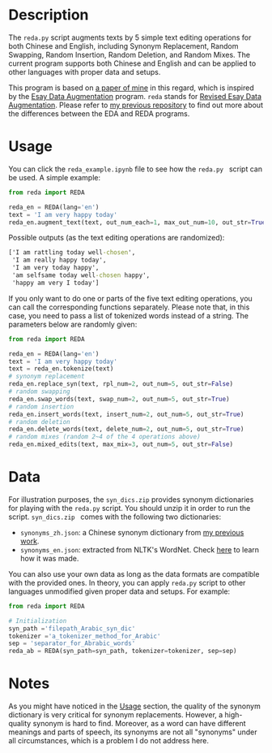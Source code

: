 # Description

The `reda.py` script augments texts by 5 simple text editing operations for both Chinese and English, including Synonym Replacement, Random Swapping, Random Insertion, Random Deletion, and Random Mixes. The current program supports both Chinese and English and can be applied to other languages with proper data and setups.

This program is based on [a paper of mine](https://arxiv.org/abs/2111.14709) in this regard, which is inspired by the [Esay Data Augmentation](https://github.com/jasonwei20/eda_nlp) program. `reda` stands for <ins>Revised Esay Data Augmentation</ins>. Please refer to [my previous repository](https://github.com/jaaack-wang/linguistic-knowledge-in-DA-for-NLP) to find out more about the differences between the EDA and  REDA programs. 

<a name='usage'></a>
# Usage

You can click the `reda_example.ipynb` file to see how the `reda.py ` script can be used. A simple example:

```py
from reda import REDA

reda_en = REDA(lang='en')
text = 'I am very happy today'
reda_en.augment_text(text, out_num_each=1, max_out_num=10, out_str=True)
```

Possible outputs (as the text editing operations are randomized):

```cmd
['I am rattling today well-chosen',
 'I am really happy today',
 'I am very today happy',
 'am selfsame today well-chosen happy',
 'happy am very I today']
```

If you only want to do one or parts of the five text editing operations, you can call the corresponding functions separately. Please note that, in this case, 
you need to pass a list of tokenized words instead of a string. The parameters below are randomly given:

 ```python
from reda import REDA

reda_en = REDA(lang='en')
text = 'I am very happy today'
text = reda_en.tokenize(text)
# synonym replacement
reda_en.replace_syn(text, rpl_num=2, out_num=5, out_str=False)
# random swapping
reda_en.swap_words(text, swap_num=2, out_num=5, out_str=True)
# random insertion
reda_en.insert_words(text, insert_num=2, out_num=5, out_str=True)
# random deletion
reda_en.delete_words(text, delete_num=2, out_num=5, out_str=True)
# random mixes (random 2~4 of the 4 operations above)
reda_en.mixed_edits(text, max_mix=3, out_num=5, out_str=False)
 ```


# Data

For illustration purposes, the `syn_dics.zip` provides synonym dictionaries for playing with the `reda.py` script. You should unzip it in order to run the script. `syn_dics.zip ` comes with the following two dictionaries:

- `synonyms_zh.json`: a Chinese synonym dictionary from [my previous work](https://github.com/jaaack-wang/Chinese-Synonyms/tree/main/Trimmed_Synonyms).
- `synonyms_en.json`: extracted from NLTK's WordNet. Check [here](https://github.com/jaaack-wang/text-augmentation-techniques/blob/main/word_replacement/EnglishSynonymDictMaking.ipynb) to learn how it was made. 


You can also use your own data as long as the data formats are compatible with the provided ones. In theory, you can apply `reda.py` script to other languages unmodified given proper data and setups. For example:

```python
from reda import REDA

# Initialization
syn_path ='filepath_Arabic_syn_dic'
tokenizer ='a_tokenizer_method_for_Arabic'
sep = 'separator_for_Abrabic_words'
reda_ab = REDA(syn_path=syn_path, tokenizer=tokenizer, sep=sep)
```



# Notes

As you might have noticed in the [Usage](#usage) section, the quality of the synonym dictionary is very critical for synonym replacements. However, a high-quality synonym is hard to find. Moreover, as a word can have different meanings and parts of speech, its synonyms are not all "synonyms" under all circumstances, which is a problem I do not address here.   
